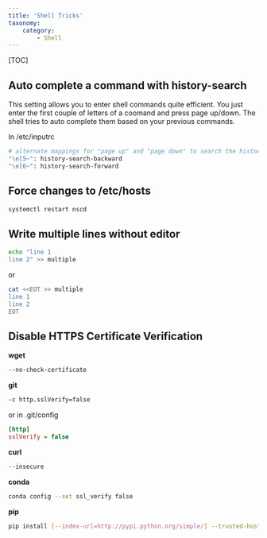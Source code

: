 ```yaml
---
title: 'Shell Tricks'
taxonomy:
    category:
        - Shell
---
```


[TOC]

## Auto complete a command with history-search
This setting allows you to enter shell commands quite efficient. You just enter the first couple of letters of a coomand and press page up/down. The shell tries to auto complete them based on your previous commands.

In /etc/inputrc
```bash
# alternate mappings for "page up" and "page down" to search the history
"\e[5~": history-search-backward
"\e[6~": history-search-forward
```

## Force changes to /etc/hosts
```bash
systemctl restart nscd
```

## Write multiple lines without editor

```bash
echo "line 1
line 2" >> multiple
```
or

```bash
cat <<EOT >> multiple
line 1
line 2
EOT
```

## Disable HTTPS Certificate Verification

**wget**
```bash
--no-check-certificate
```

**git**
```bash
-c http.sslVerify=false
```
or in .git/config 
```ini
[http]
sslVerify = false
```
**curl**
```bash
--insecure
```

**conda**
```bash
conda config --set ssl_verify false
```

**pip**
```bash
pip install [--index-url=http://pypi.python.org/simple/] --trusted-host pypi.python.org
```